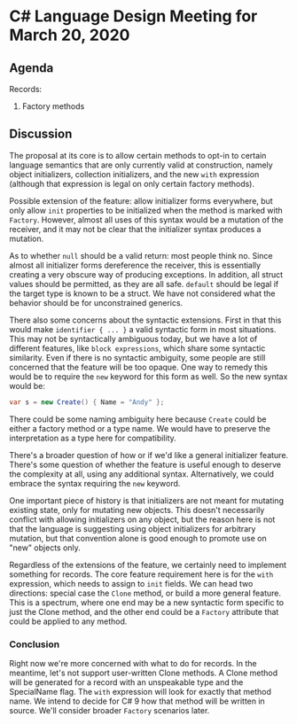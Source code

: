 
# C# Language Design Meeting for March 20, 2020

## Agenda

Records:

1. Factory methods

## Discussion

The proposal at its core is to allow certain methods to opt-in to certain language semantics
that are only currently valid at construction, namely object initializers, collection
initializers, and the new `with` expression (although that expression is legal on only certain
factory methods).

Possible extension of the feature: allow initializer forms everywhere, but only allow `init`
properties to be initialized when the method is marked with `Factory`. However, almost all uses
of this syntax would be a mutation of the receiver, and it may not be clear that the initializer
syntax produces a mutation.

As to whether `null` should be a valid return: most people think no. Since almost all initializer
forms dereference the receiver, this is essentially creating a very obscure way of producing
exceptions. In addition, all struct values should be permitted, as they are all safe. `default`
should be legal if the target type is known to be a struct. We have not considered what the
behavior should be for unconstrained generics.

There also some concerns about the syntactic extensions. First in that this would make `identifier {
... }` a valid syntactic form in most situations. This may not be syntactically ambiguous today,
but we have a lot of different features, like `block expressions`, which share some syntactic
similarity. Even if there is no syntactic ambiguity, some people are still concerned that the feature
will be too opaque. One way to remedy this would be to require the `new` keyword for this form as well.
So the new syntax would be:

```C#
var s = new Create() { Name = "Andy" };
```

There could be some naming ambiguity here because `Create` could be either a factory method or a
type name. We would have to preserve the interpretation as a type here for compatibility.

There's a broader question of how or if we'd like a general initializer feature. There's some
question of whether the feature is useful enough to deserve the complexity at all, using any
additional syntax. Alternatively, we could embrace the syntax requiring the `new` keyword.

One important piece of history is that initializers are not meant for mutating existing state,
only for mutating new objects. This doesn't necessarily conflict with allowing initializers on
any object, but the reason here is not that the language is suggesting using object initializers
for arbitrary mutation, but that convention alone is good enough to promote use on "new" objects
only.

Regardless of the extensions of the feature, we certainly need to implement something for
records. The core feature requirement here is for the `with` expression, which needs to assign to
`init` fields. We can head two directions: special case the `Clone` method, or build a more general
feature. This is a spectrum, where one end may be a new syntactic form specific to just the Clone
method, and the other end could be a `Factory` attribute that could be applied to any method.

### Conclusion

Right now we're more concerned with what to do for records. In the meantime, let's not support
user-written Clone methods. A Clone method will be generated for a record with an unspeakable type
and the SpecialName flag. The `with` expression will look for exactly that method name. We intend
to decide for C# 9 how that method will be written in source. We'll consider broader `Factory`
scenarios later.
